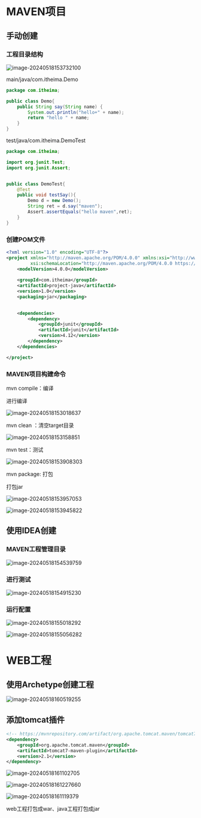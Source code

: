 # MAVEN项目

## 手动创建

### 工程目录结构

![image-20240518153732100](./02MAVEN项目.assets/image-20240518153732100.png)

main/java/com.itheima.Demo

```java
package com.itheima;

public class Demo{
    public String say(String name) {
        System.out.println("hello+" + name);
        return "hello " + name;
    }
}
```

test/java/com.itheima.DemoTest

```java
package com.itheima;

import org.junit.Test;
import org.junit.Assert;


public class DemoTest{
    @Test
    public void testSay(){
        Demo d = new Demo();
        String ret = d.say("maven");
        Assert.assertEquals("hello maven",ret);
    }
}
```



### 创建POM文件

```xml
<?xml version="1.0" encoding="UTF-8"?>
<project xmlns="http://maven.apache.org/POM/4.0.0" xmlns:xsi="http://www.w3.org/2001/XMLSchema-instance"
         xsi:schemaLocation="http://maven.apache.org/POM/4.0.0 https://maven.apache.org/xsd/maven-4.0.0.xsd">
    <modelVersion>4.0.0</modelVersion>
   
    <groupId>com.itheima</groupId>
    <artifactId>project-java</artifactId>
    <version>1.0</version>
    <packaging>jar</packaging>

    
    <dependencies>
        <dependency>
            <groupId>junit</groupId>
            <artifactId>junit</artifactId>
            <version>4.12</version>
        </dependency>
    </dependencies>

</project>

```

### MAVEN项目构建命令

mvn compile：编译

进行编译

![image-20240518153018637](./02MAVEN项目.assets/image-20240518153018637.png)

mvn clean ：清空target目录

![image-20240518153158851](./02MAVEN项目.assets/image-20240518153158851.png)

mvn test：测试

![image-20240518153908303](./02MAVEN项目.assets/image-20240518153908303.png)

mvn package: 打包

打包jar

![image-20240518153957053](./02MAVEN项目.assets/image-20240518153957053.png)

![image-20240518153945822](./02MAVEN项目.assets/image-20240518153945822.png)

## 使用IDEA创建

### MAVEN工程管理目录

![image-20240518154539759](./02MAVEN项目.assets/image-20240518154539759.png)

### 进行测试

![image-20240518154915230](./02MAVEN项目.assets/image-20240518154915230.png)

### 运行配置

![image-20240518155018292](./02MAVEN项目.assets/image-20240518155018292.png)

![image-20240518155056282](./02MAVEN项目.assets/image-20240518155056282.png)

# WEB工程

## 使用Archetype创建工程

![image-20240518160519255](./02MAVEN项目.assets/image-20240518160519255.png)

## 添加tomcat插件

```xml
<!-- https://mvnrepository.com/artifact/org.apache.tomcat.maven/tomcat7-maven-plugin -->
<dependency>
    <groupId>org.apache.tomcat.maven</groupId>
    <artifactId>tomcat7-maven-plugin</artifactId>
    <version>2.1</version>
</dependency>

```

![image-20240518161102705](./02MAVEN项目.assets/image-20240518161102705.png)

![image-20240518161227660](./02MAVEN项目.assets/image-20240518161227660.png)

![image-20240518161119379](./02MAVEN项目.assets/image-20240518161119379.png)

web工程打包成war、java工程打包成jar

